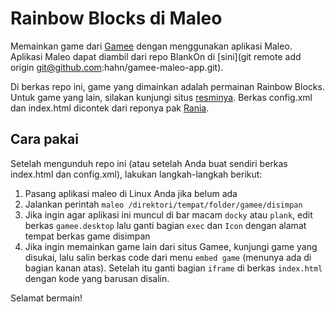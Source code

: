 # Rainbow Blocks di Maleo

Memainkan game dari [Gamee](http://www.gameeapp.com) dengan menggunakan aplikasi Maleo. Aplikasi Maleo dapat diambil dari repo BlankOn di [sini](git remote add origin git@github.com:hahn/gamee-maleo-app.git). 

Di berkas repo ini, game yang dimainkan adalah permainan Rainbow Blocks. Untuk game yang lain, silakan kunjungi situs [resminya](http://www.gameeapp.com/#play-free). Berkas config.xml dan index.html dicontek dari reponya pak [Rania](https://github.com/raniaamina/kbbi4-daring). 

## Cara pakai

Setelah mengunduh repo ini (atau setelah Anda buat sendiri berkas index.html dan config.xml), lakukan langkah-langkah berikut:
1. Pasang aplikasi maleo di Linux Anda jika belum ada
2. Jalankan perintah `maleo /direktori/tempat/folder/gamee/disimpan`
3. Jika ingin agar aplikasi ini muncul di bar macam `docky` atau `plank`, edit berkas `gamee.desktop` lalu ganti bagian `exec` dan `Icon` dengan alamat tempat berkas game disimpan
4. Jika ingin memainkan game lain dari situs Gamee, kunjungi game yang disukai, lalu salin berkas code dari menu `embed game` (menunya ada di bagian kanan atas). Setelah itu ganti bagian `iframe` di berkas `index.html` dengan kode yang barusan disalin.

Selamat bermain!
